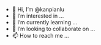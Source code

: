 - 👋 Hi, I’m @kanpianlu
- 👀 I’m interested in ...
- 🌱 I’m currently learning ...
- 💞️ I’m looking to collaborate on ...
- 📫 How to reach me ...

<!---
kanpianlu/kanpianlu is a ✨ special ✨ repository because its `README.md` (this file) appears on your GitHub profile.
You can click the Preview link to take a look at your changes.
--->
